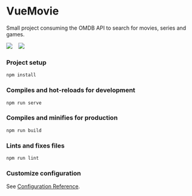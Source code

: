 # VueMovie 

<p>Small project consuming the OMDB API to search for movies, series and games.</p>
<div class="container">
  <img style="" src="https://64.media.tumblr.com/600fb1c822b41f49a57b92fb3c7bbe76/7a088a8aec5e18a3-74/s400x600/3176afeca52f95ee6db6430edca3dcfda71d3eda.png" />&nbsp;&nbsp;&nbsp;
  <img style="" src="https://64.media.tumblr.com/d356156e4da8b0e6405c8f7862c871e9/7a088a8aec5e18a3-66/s400x600/672e554fdba9ac82dce23065453f36c29ecdb199.png" />
</div>

### Project setup
```
npm install
```

### Compiles and hot-reloads for development
```
npm run serve
```

### Compiles and minifies for production
```
npm run build
```

### Lints and fixes files
```
npm run lint
```

### Customize configuration
See [Configuration Reference](https://cli.vuejs.org/config/).
